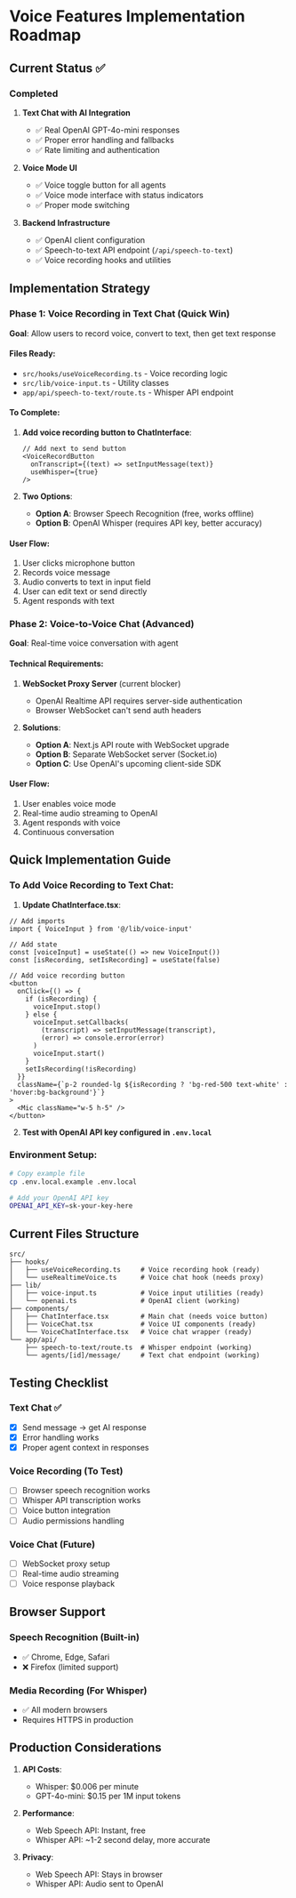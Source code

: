 # Voice Features Implementation Roadmap

## Current Status ✅

### Completed
1. **Text Chat with AI Integration**
   - ✅ Real OpenAI GPT-4o-mini responses
   - ✅ Proper error handling and fallbacks
   - ✅ Rate limiting and authentication

2. **Voice Mode UI**
   - ✅ Voice toggle button for all agents
   - ✅ Voice mode interface with status indicators
   - ✅ Proper mode switching

3. **Backend Infrastructure**
   - ✅ OpenAI client configuration
   - ✅ Speech-to-text API endpoint (`/api/speech-to-text`)
   - ✅ Voice recording hooks and utilities

## Implementation Strategy

### Phase 1: Voice Recording in Text Chat (Quick Win)
**Goal**: Allow users to record voice, convert to text, then get text response

#### Files Ready:
- `src/hooks/useVoiceRecording.ts` - Voice recording logic
- `src/lib/voice-input.ts` - Utility classes
- `app/api/speech-to-text/route.ts` - Whisper API endpoint

#### To Complete:
1. **Add voice recording button to ChatInterface**:
   ```tsx
   // Add next to send button
   <VoiceRecordButton 
     onTranscript={(text) => setInputMessage(text)}
     useWhisper={true}
   />
   ```

2. **Two Options**:
   - **Option A**: Browser Speech Recognition (free, works offline)
   - **Option B**: OpenAI Whisper (requires API key, better accuracy)

#### User Flow:
1. User clicks microphone button
2. Records voice message
3. Audio converts to text in input field
4. User can edit text or send directly
5. Agent responds with text

### Phase 2: Voice-to-Voice Chat (Advanced)
**Goal**: Real-time voice conversation with agent

#### Technical Requirements:
1. **WebSocket Proxy Server** (current blocker)
   - OpenAI Realtime API requires server-side authentication
   - Browser WebSocket can't send auth headers
   
2. **Solutions**:
   - **Option A**: Next.js API route with WebSocket upgrade
   - **Option B**: Separate WebSocket server (Socket.io)
   - **Option C**: Use OpenAI's upcoming client-side SDK

#### User Flow:
1. User enables voice mode
2. Real-time audio streaming to OpenAI
3. Agent responds with voice
4. Continuous conversation

## Quick Implementation Guide

### To Add Voice Recording to Text Chat:

1. **Update ChatInterface.tsx**:
```tsx
// Add imports
import { VoiceInput } from '@/lib/voice-input'

// Add state
const [voiceInput] = useState(() => new VoiceInput())
const [isRecording, setIsRecording] = useState(false)

// Add voice recording button
<button
  onClick={() => {
    if (isRecording) {
      voiceInput.stop()
    } else {
      voiceInput.setCallbacks(
        (transcript) => setInputMessage(transcript),
        (error) => console.error(error)
      )
      voiceInput.start()
    }
    setIsRecording(!isRecording)
  }}
  className={`p-2 rounded-lg ${isRecording ? 'bg-red-500 text-white' : 'hover:bg-background'}`}
>
  <Mic className="w-5 h-5" />
</button>
```

2. **Test with OpenAI API key configured in `.env.local`**

### Environment Setup:
```bash
# Copy example file
cp .env.local.example .env.local

# Add your OpenAI API key
OPENAI_API_KEY=sk-your-key-here
```

## Current Files Structure

```
src/
├── hooks/
│   ├── useVoiceRecording.ts     # Voice recording hook (ready)
│   └── useRealtimeVoice.ts      # Voice chat hook (needs proxy)
├── lib/
│   ├── voice-input.ts           # Voice input utilities (ready)
│   └── openai.ts                # OpenAI client (working)
├── components/
│   ├── ChatInterface.tsx        # Main chat (needs voice button)
│   ├── VoiceChat.tsx            # Voice UI components (ready)
│   └── VoiceChatInterface.tsx   # Voice chat wrapper (ready)
└── app/api/
    ├── speech-to-text/route.ts  # Whisper endpoint (working)
    └── agents/[id]/message/     # Text chat endpoint (working)
```

## Testing Checklist

### Text Chat ✅
- [x] Send message → get AI response
- [x] Error handling works
- [x] Proper agent context in responses

### Voice Recording (To Test)
- [ ] Browser speech recognition works
- [ ] Whisper API transcription works
- [ ] Voice button integration
- [ ] Audio permissions handling

### Voice Chat (Future)
- [ ] WebSocket proxy setup
- [ ] Real-time audio streaming
- [ ] Voice response playback

## Browser Support

### Speech Recognition (Built-in)
- ✅ Chrome, Edge, Safari
- ❌ Firefox (limited support)

### Media Recording (For Whisper)
- ✅ All modern browsers
- Requires HTTPS in production

## Production Considerations

1. **API Costs**:
   - Whisper: $0.006 per minute
   - GPT-4o-mini: $0.15 per 1M input tokens

2. **Performance**:
   - Web Speech API: Instant, free
   - Whisper API: ~1-2 second delay, more accurate

3. **Privacy**:
   - Web Speech API: Stays in browser
   - Whisper API: Audio sent to OpenAI